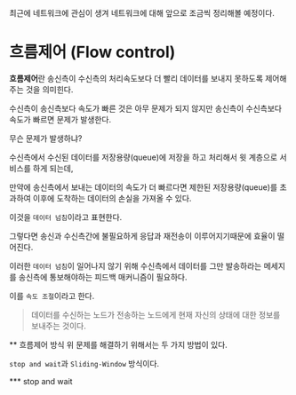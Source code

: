 최근에 네트워크에 관심이 생겨 네트워크에 대해 앞으로 조금씩 정리해볼 예정이다.

# 흐름제어 (Flow control)
**흐름제어**란 송신측이 수신측의 처리속도보다 더 빨리 데이터를 보내지 못하도록 제어해주는 것을 의미힌다.

수신측이 송신측보다 속도가 빠른 것은 아무 문제가 되지 않지만 송신측이 수신측보다 속도가 빠르면 문제가 발생한다.

무슨 문제가 발생하냐?

수신측에서 수신된 데이터를 저장용량(queue)에 저장을 하고 처리해서 윗 계층으로 서비스를 하게 되는데,

만약에 송신측에서 보내는 데이터의 속도가 더 빠르다면 제한된 저장용량(queue)를 초과하여 이후에 도착하는 데이터의 손실을 가져올 수 있다.

이것을 `데이터 넘침`이라고 표현한다. 

그렇다면 송신과 수신측간에 불필요하게 응답과 재전송이 이루어지기때문에 효율이 떨어진다.

이러한 `데이터 넘침`이 일어나지 않기 위해 수신측에서 데이터를 그만 발송하라는 메세지를 송신측에 통보해야하는 피드백 매커니즘이 필요하다.

이를 `속도 조절`이라고 한다.
> 데이터를 수신하는 노드가 전송하는 노드에게 현재 자신의 상태에 대한 정보를 보내주는 것이다.

** 흐름제어 방식
위 문제를 해결하기 위해서는 두 가지 방법이 있다.

`stop and wait`과 `Sliding-Window` 방식이다.

*** stop and wait
